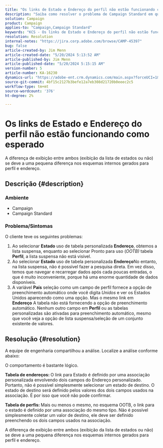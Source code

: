 ```yaml
---
title: "Os links de Estado e Endereço do perfil não estão funcionando como esperado"
description: "Saiba como resolver o problema de Campaign Standard em que a lista suspensa não está visível ao selecionar Estado usando Endereço de tabela personalizado."
solution: Campaign
product: Campaign
applies-to: "Campaign,Campaign Standard"
keywords: "KCS - Os links de Estado e Endereço do perfil não estão funcionando como esperado"
resolution: Resolution
internal-notes: "https://jira.corp.adobe.com/browse/CAMP-45397"
bug: false
article-created-by: Jim Menn
article-created-date: "5/20/2024 5:13:52 AM"
article-published-by: Jim Menn
article-published-date: "5/20/2024 5:15:15 AM"
version-number: 5
article-number: KA-16230
dynamics-url: "https://adobe-ent.crm.dynamics.com/main.aspx?forceUCI=1&pagetype=entityrecord&etn=knowledgearticle&id=7cbb54ba-6716-ef11-9f8a-6045bd006268"
source-git-commit: 4bf15c2127b3befe12a7eb308d21720b0eeec2c5
workflow-type: tm+mt
source-wordcount: '376'
ht-degree: 2%

---
```


# Os links de Estado e Endereço do perfil não estão funcionando como esperado


A diferença de exibição entre ambos (exibição da lista de estados ou não) se deve a uma pequena diferença nos esquemas internos gerados para perfil e endereço.

## Descrição {#description}


### <b>Ambiente</b>

- Campaign
- Campaign Standard


### <b>Problema/Sintomas</b>

O cliente teve os seguintes problemas:

1. Ao selecionar <b>Estado</b> uso de tabela personalizada <b>Endereço</b>, obtemos a lista suspensa, enquanto ao selecionar Pronto para uso (*OOTB)* tabela <b>Perfil</b>, a lista suspensa não está visível.
2. Ao selecionar <b>Estado</b> uso de tabela personalizada <b>Endereço</b>No entanto, na lista suspensa, não é possível fazer a pesquisa direta. Em vez disso, temos que navegar e recarregar dados após cada poucas entradas, o que é muito inconveniente, porque há uma enorme quantidade de dados disponíveis.
3. A variável <b>País</b> seleção como um campo de perfil fornece a opção de preenchimento automático onde você digita *Unidos* e ver os Estados Unidos aparecendo como uma opção. Mas o mesmo link em <b>Endereço</b> A tabela não está fornecendo a opção de preenchimento automático. Nenhum outro campo em <b>Perfil</b> ou as tabelas personalizadas são ativadas para preenchimento automático, mesmo que você veja a opção de lista suspensa/seleção de um conjunto existente de valores.



## Resolução {#resolution}


A equipe de engenharia compartilhou a análise. Localize a análise conforme abaixo:

O comportamento é bastante lógico.

<b>Tabela de endereços: </b>O link para Estado é definido por uma associação personalizada envolvendo dois campos do Endereço personalizado. Portanto, não é possível simplesmente selecionar um estado de destino.
O estado de destino será definido pelos valores dos dois campos usados na associação. É por isso que você não pode confirmar.

<b>Tabela de perfis: </b>Mais ou menos o mesmo, no esquema OOTB, o link para o estado é definido por uma associação do mesmo tipo. Não é possível simplesmente coletar um valor de destino, ele deve ser definido preenchendo os dois campos usados na associação.

A diferença de exibição entre ambos (exibição da lista de estados ou não) se deve a uma pequena diferença nos esquemas internos gerados para perfil e endereço.


